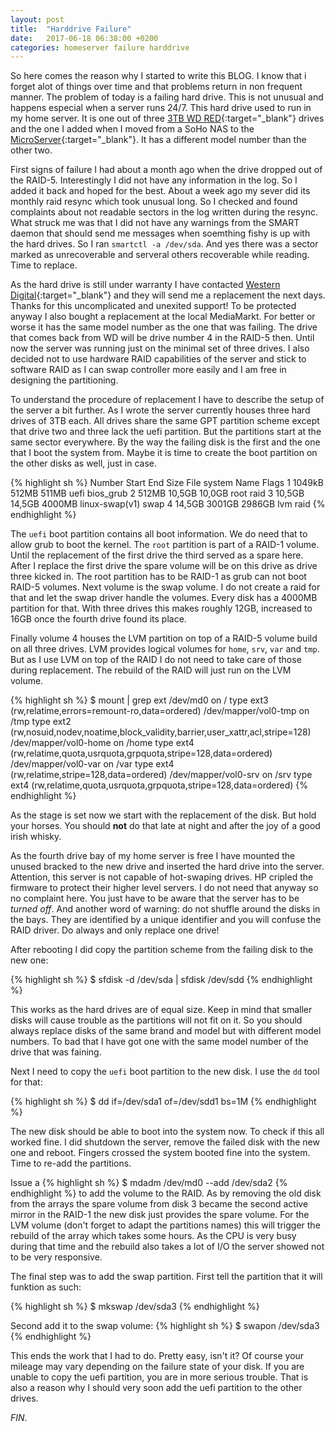 ```yaml
---
layout: post
title:  "Harddrive Failure"
date:   2017-06-18 06:38:00 +0200
categories: homeserver failure harddrive
---
```

So here comes the reason why I started to write this BLOG. I know that i forget alot of things over time and that problems return in non frequent manner. The problem of today is a failing hard drive. This is not unusual and happens especial when a server runs 24/7. This hard drive used to run in my home server. It is one out of three [3TB WD RED][wd-red-3tb]{:target="_blank"} drives and the one I added when I moved from a SoHo NAS to the [MicroServer][microserver]{:target="_blank"}. It has a different model number than the other two.

First signs of failure I had about a month ago when the drive dropped out of the RAID-5. Interestingly I did not have any information in the log. So I added it back and hoped for the best. About a week ago my sever did its monthly raid resync which took unusual long. So I checked and found complaints about not readable sectors in the log written during the resync. What struck me was that I did not have any warnings from the SMART daemon that should send me messages when soemthing fishy is up with the hard drives. So I ran `smartctl -a /dev/sda`. And yes there was a sector marked as unrecoverable and serveral others recoverable while reading. Time to replace.

As the hard drive is still under warranty I have contacted [Western Digital][wd-support]{:target="_blank"} and they will send me a replacement the next days. Thanks for this uncomplicated and unexited support! To be protected anyway I also bought a replacement at the local MediaMarkt. For better or worse it has the same model number as the one that was failing. The drive that comes back from WD will be drive number 4 in the RAID-5 then. Until now the server was running just on the minimal set of three drives. I also decided not to use hardware RAID capabilities of the server and stick to software RAID as I can swap controller more easily and I am free in designing the partitioning.

To understand the procedure of replacement I have to describe the setup of the server a bit further. As I wrote the server currently houses three hard drives of 3TB each. All drives share the same GPT partition scheme except that drive two and three lack the uefi partition. But the partitions start at the same sector everywhere. By the way the failing disk is the first and the one that I boot the system from. Maybe it is time to create the boot partition on the other disks as well, just in case.

{% highlight sh %}
Number  Start   End     Size    File system     Name  Flags
 1      1049kB  512MB   511MB                   uefi  bios_grub
 2      512MB   10,5GB  10,0GB                  root  raid
 3      10,5GB  14,5GB  4000MB  linux-swap(v1)  swap
 4      14,5GB  3001GB  2986GB                  lvm   raid
 {% endhighlight %}

The `uefi` boot partition contains all boot information. We do need that to allow grub to boot the kernel. The `root` partition is part of a RAID-1 volume. Until the replacement of the first drive the third served as a spare here. After I replace the first drive the spare volume will be on this drive as drive three kicked in. The root partition has to be RAID-1 as grub can not boot RAID-5 volumes. Next volume is the swap volume. I do not create a raid for that and let the swap driver handle the volumes. Every disk has a 4000MB partition for that. With three drives this makes roughly 12GB, increased to 16GB once the fourth drive found its place.

Finally  volume 4 houses the LVM partition on top of a RAID-5 volume build on all three drives. LVM provides logical volumes for `home`, `srv`, `var` and `tmp`. But as I use LVM on top of the RAID I do not need to take care of those during replacement. The rebuild of the RAID will just run on the LVM volume.

{% highlight sh %}
$ mount | grep ext
/dev/md0 on / type ext3 (rw,relatime,errors=remount-ro,data=ordered)
/dev/mapper/vol0-tmp on /tmp type ext2 (rw,nosuid,nodev,noatime,block_validity,barrier,user_xattr,acl,stripe=128)
/dev/mapper/vol0-home on /home type ext4 (rw,relatime,quota,usrquota,grpquota,stripe=128,data=ordered)
/dev/mapper/vol0-var on /var type ext4 (rw,relatime,stripe=128,data=ordered)
/dev/mapper/vol0-srv on /srv type ext4 (rw,relatime,quota,usrquota,grpquota,stripe=128,data=ordered)
{% endhighlight %}

As the stage is set now we start with the replacement of the disk. But hold your horses. You should **not** do that late at night and after the joy of a good irish whisky.

As the fourth drive bay of my home server is free I have mounted the unused bracked to the new drive and inserted the hard drive into the server. Attention, this server is not capable of hot-swaping drives. HP cripled the firmware to protect their higher level servers. I do not need that anyway so no complaint here. You just have to be aware that the server has to be _turned off_. And another word of warning: do not shuffle around the disks in the bays. They are identified by a unique identifier and you will confuse the RAID driver. Do always and only replace one drive!

After rebooting I did copy the partition scheme from the failing disk to the new one:

{% highlight sh %}
$ sfdisk -d /dev/sda | sfdisk /dev/sdd
{% endhighlight %}

This works as the hard drives are of equal size. Keep in mind that smaller disks will cause trouble as the partitions will not fit on it. So you should always replace disks of the same brand and model but with different model numbers. To bad that I have got one with the same model number of the drive that was faining.

Next I need to copy the `uefi` boot partition  to the new disk. I use the `dd` tool for that:

{% highlight sh %}
$ dd if=/dev/sda1 of=/dev/sdd1 bs=1M
{% endhighlight %}

The new disk should be able to boot into the system now. To check if this all worked fine. I did shutdown the server, remove the failed disk with the new one and reboot. Fingers crossed the system booted fine into the system. Time to re-add the partitions.

Issue a
{% highlight sh %}
$ mdadm /dev/md0 --add /dev/sda2
{% endhighlight %}
to add the volume to the RAID. As by removing the old disk from the arrays the spare volume from disk 3 became the second active mirror in the RAID-1 the new disk just provides the spare volume. For the LVM volume (don't forget to adapt the partitions names) this will trigger the rebuild of the array which takes some hours. As the CPU is very busy during that time and the rebuild also takes a lot of I/O the server showed not to be very responsive.

The final step was to add the swap partition.  First tell the partition that it will funktion as such:

{% highlight sh %}
$ mkswap /dev/sda3
{% endhighlight %}

Second add it to the swap volume:
{% highlight sh %}
$ swapon /dev/sda3
{% endhighlight %}

This ends the work that I had to do. Pretty easy, isn't it? Of course your mileage may vary depending on the failure state of your disk. If you are unable to copy the uefi partition, you are in more serious trouble. That is also a reason why I should very soon add the uefi partition to the other drives.

_FIN_.

[wd-red-3tb]: https://www.wdc.com/de-de/products/internal-storage/wd-red.html#WD30EFRX
[microserver]: https://www.hpe.com/de/de/product-catalog/servers/proliant-servers/pip.hpe-proliant-microserver-gen8.5379860.html
[wd-support]: https://support.wdc.com/warranty/warrantystatus.aspx?lang=de

